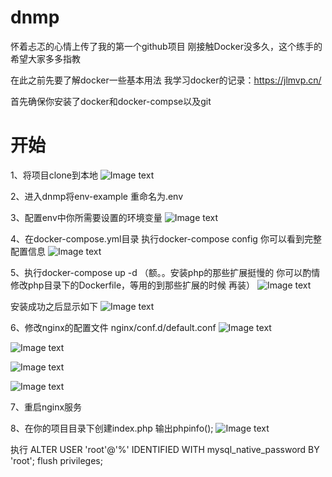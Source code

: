 # dnmp
怀着忐忑的心情上传了我的第一个github项目
刚接触Docker没多久，这个练手的 希望大家多多指教

在此之前先要了解docker一些基本用法 我学习docker的记录：https://jlmvp.cn/

首先确保你安装了docker和docker-compse以及git

# 开始
1、将项目clone到本地
![Image text](https://github.com/MichealJl/dnmp/blob/master/1.jpg)

2、进入dnmp将env-example 重命名为.env

3、配置env中你所需要设置的环境变量
![Image text](https://github.com/MichealJl/dnmp/blob/master/2.jpg)

4、在docker-compose.yml目录 执行docker-compose config 你可以看到完整配置信息
![Image text](https://github.com/MichealJl/dnmp/blob/master/3.jpg)

5、执行docker-compose up -d  （额。。安装php的那些扩展挺慢的 你可以酌情 修改php目录下的Dockerfile，等用的到那些扩展的时候 再装）
![Image text](https://github.com/MichealJl/dnmp/blob/master/4.jpg)

安装成功之后显示如下
![Image text](https://github.com/MichealJl/dnmp/blob/master/5.jpg)

6、修改nginx的配置文件 nginx/conf.d/default.conf
![Image text](https://github.com/MichealJl/dnmp/blob/master/6.jpg)

![Image text](https://github.com/MichealJl/dnmp/blob/master/7.jpg)

![Image text](https://github.com/MichealJl/dnmp/blob/master/8.jpg)

![Image text](https://github.com/MichealJl/dnmp/blob/master/9.jpg)

7、重启nginx服务

8、在你的项目目录下创建index.php 输出phpinfo(); 
![Image text](https://github.com/MichealJl/dnmp/blob/master/10.jpg)

执行 
ALTER USER 'root'@'%' IDENTIFIED WITH mysql_native_password BY 'root';
flush privileges;
